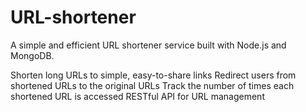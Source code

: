 # URL-shortener
A simple and efficient URL shortener service built with Node.js and MongoDB.

Shorten long URLs to simple, easy-to-share links
Redirect users from shortened URLs to the original URLs
Track the number of times each shortened URL is accessed
RESTful API for URL management
